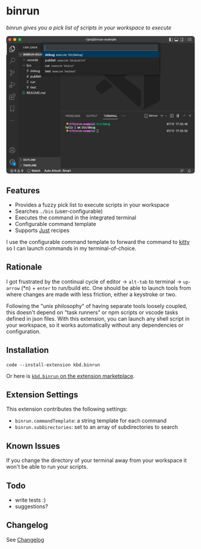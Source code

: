 # binrun

*binrun gives you a pick list of scripts in your workspace to execute*

![screenshot](images/screenshot.png)

## Features

- Provides a fuzzy pick list to execute scripts in your workspace
- Searches `./bin` (user-configurable)
- Executes the command in the integrated terminal
- Configurable command template
- Supports [Just](https://github.com/casey/just) recipes

I use the configurable command template to forward the command to [kitty](https://sw.kovidgoyal.net/kitty/) so I can launch commands in my terminal-of-choice.

## Rationale

I got frustrated by the continual cycle of editor &rarr; `alt-tab` to terminal &rarr; `up-arrow` (*n) + `enter` to run/build etc.
One should be able to launch tools from where changes are made with less friction, either a keystroke or two.

Following the "unix philosophy" of having separate tools loosely coupled, this doesn't depend on "task runners" or npm scripts or vscode tasks defined in json files.
With this extension, you can launch any shell script in your workspace, so it works automatically without any dependencies or configuration.

## Installation

```
code --install-extension kbd.binrun
```

Or here is [`kbd.binrun` on the extension marketplace](https://marketplace.visualstudio.com/items?itemName=kbd.binrun).

## Extension Settings

This extension contributes the following settings:

* `binrun.commandTemplate`: a string template for each command
* `binrun.subDirectories`: set to an array of subdirectories to search

## Known Issues

If you change the directory of your terminal away from your workspace it won't be able to run your scripts.

## Todo

- write tests :)
- suggestions?

## Changelog

See [Changelog](./CHANGELOG.md)

